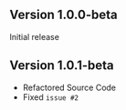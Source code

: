 ## Version 1.0.0-beta

Initial release

## Version 1.0.1-beta

- Refactored Source Code
- Fixed `issue #2`
